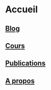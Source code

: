 # Accueil

## [Blog](./blog/index.html)

## [Cours](./cours/index.html)

## [Publications](./publications/index.html)

## [A propos](./a_propos/index.html)

